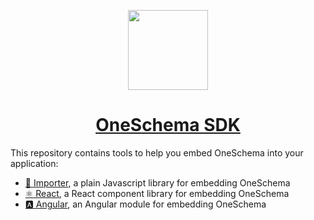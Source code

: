 <p align="center">
  <a href="https://www.oneschema.co/">
    <img src="https://uploads-ssl.webflow.com/62902d243ad8aef519be0d3e/62902d243ad8ae4014be0e97_oneschema-256.png" height="128">
    <h1 align="center">OneSchema SDK</h1>
  </a>
</p>

This repository contains tools to help you embed OneSchema into your application:

- [📑 Importer](https://github.com/oneschema/sdk/tree/main/packages/importer), a plain Javascript library for embedding OneSchema 
- [⚛ React](https://github.com/oneschema/sdk/tree/main/packages/react), a React component library for embedding OneSchema
- [🅰️ Angular](https://github.com/oneschema/sdk/tree/main/packages/angular), an Angular module for embedding OneSchema

